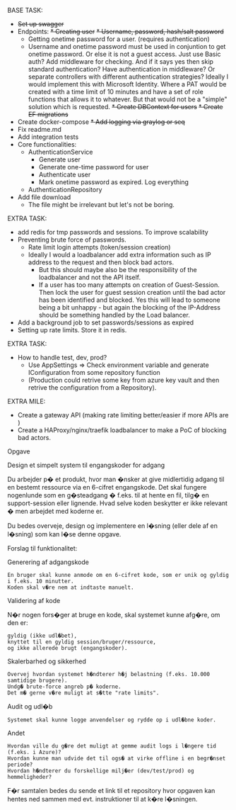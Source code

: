 BASE TASK:

* ~~Set up swagger~~
* Endpoints:
  ~~* Creating user~~
    ~~* Username, password, hash/salt password~~
  * Getting onetime password for a user. (requires authentication)
  * Username and onetime password must be used in conjuntion to get onetime password. Or else it is not a guest access. 
    Just use Basic auth? Add middleware for checking. And if it says yes then skip standard authentication?
    Have authentication in middleware? Or separate controllers with different authentication strategies?
    Ideally I would implement this with Microsoft Identity. Where a PAT would be created with a time limit of 10 minutes and have a set of role functions that allows it to whatever.
    But that would not be a "simple" solution which is requested.
~~* Create DBContext for users~~
~~* Create EF migrations~~
* Create docker-compose
~~* Add logging via graylog or seq~~
* Fix readme.md
* Add integration tests
* Core functionalities:
  * AuthenticationService
    * Generate user
    * Generate one-time password for user
    * Authenticate user
    * Mark onetime password as expired. Log everything
  * AuthenticationRepository
* Add file download
  * The file might be irrelevant but let's not be boring.

EXTRA TASK:
* add redis for tmp passwords and sessions. To improve scalability
* Preventing brute force of passwords.
  * Rate limit login attempts (token/session creation) 
  * Ideally I would a loadbalancer add extra information such as IP address to the request and then block bad actors.
    * But this should maybe also be the responsibility of the loadbalancer and not the API itself.
    * If a user has too many attempts on creation of Guest-Session. Then lock the user for guest session creation until the bad actor has been identified and blocked.
      Yes this will lead to someone being a bit unhappy - but again the blocking of the IP-Address should be something handled by the Load balancer.
* Add a background job to set passwords/sessions as expired
* Setting up rate limits. Store it in redis.

EXTRA TASK:
* How to handle test, dev, prod?
  * Use AppSettings => Check environment variable and generate IConfiguration from some repository function 
  * (Production could retrive some key from azure key vault and then retrive the configuration from a Repository).
  

EXTRA MILE:
* Create a gateway API (making rate limiting better/easier if more APIs are )
* Create a HAProxy/nginx/traefik loadbalancer to make a PoC of blocking bad actors.



Opgave

Design et simpelt system til engangskoder for adgang

Du arbejder p� et produkt, hvor man �nsker at give midlertidig adgang til en bestemt ressource via en 6-cifret engangskode. 
Det skal fungere nogenlunde som en g�steadgang � f.eks. til at hente en fil, tilg� en support-session eller lignende. 
Hvad selve koden beskytter er ikke relevant � men arbejdet med koderne er.

Du bedes overveje, design og implementere en l�sning (eller dele af en l�sning) som kan l�se denne opgave.

Forslag til funktionalitet:

Generering af adgangskode

    En bruger skal kunne anmode om en 6-cifret kode, som er unik og gyldig i f.eks. 10 minutter.
    Koden skal v�re nem at indtaste manuelt.

Validering af kode

N�r nogen fors�ger at bruge en kode, skal systemet kunne afg�re, om den er:

    gyldig (ikke udl�bet),
    knyttet til en gyldig session/bruger/ressource,
    og ikke allerede brugt (engangskoder).

Skalerbarhed og sikkerhed

    Overvej hvordan systemet h�ndterer h�j belastning (f.eks. 10.000 samtidige brugere).
    Undg� brute-force angreb p� koderne.
    Det m� gerne v�re muligt at s�tte "rate limits".

Audit og udl�b

    Systemet skal kunne logge anvendelser og rydde op i udl�bne koder.

Andet

    Hvordan ville du g�re det muligt at gemme audit logs i l�ngere tid (f.eks. i Azure)?
    Hvordan kunne man udvide det til ogs� at virke offline i en begr�nset periode?
    Hvordan h�ndterer du forskellige milj�er (dev/test/prod) og hemmeligheder?

F�r samtalen bedes du sende et link til et repository hvor opgaven kan hentes ned sammen med evt. instruktioner til at k�re l�sningen.
